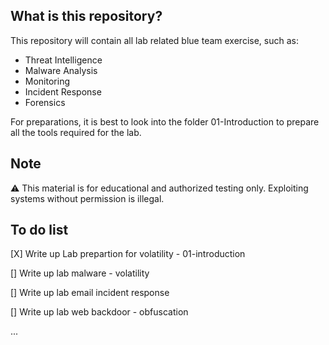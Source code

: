 ## What is this repository?
This repository will contain all lab related blue team exercise, such as:
- Threat Intelligence
- Malware Analysis
- Monitoring
- Incident Response
- Forensics

For preparations, it is best to look into the folder 01-Introduction to prepare all the tools required for the lab.

## Note
⚠️ This material is for educational and authorized testing only. Exploiting systems without permission is illegal.

## To do list
[X] Write up Lab prepartion for volatility - 01-introduction

[] Write up lab malware - volatility

[] Write up lab email incident response

[] Write up lab web backdoor - obfuscation

...
